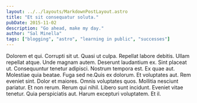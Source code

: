 ```yaml
---
layout: ../../layouts/MarkdownPostLayout.astro
title: "Et sit consequatur soluta."
pubDate: 2015-11-02
description: "Go ahead, make my day."
author: "Sal Minella"
tags: ["blogging", "astro", "learning in public", "successes"]
---
```


Dolorem et qui. Corrupti sit ut. Quasi ut culpa. Repellat labore debitis. Ullam repellat atque. Unde magnam autem. Deserunt laudantium ex. Sint placeat ut. Consequuntur tenetur adipisci. Nostrum tempora est. Ex quae aut. Molestiae quia beatae. Fuga sed ne.Quis ex dolorum. Et voluptates aut. Rem eveniet sint. Dolor et maiores. Omnis voluptates quos. Mollitia nesciunt pariatur. Et non rerum. Rerum qui nihil. Libero sunt incidunt. Eveniet vitae tenetur. Quia perspiciatis aut. Harum excepturi voluptatem. Et il.

